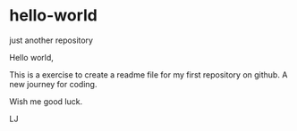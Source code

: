 # hello-world
just another repository

Hello world,

This is a exercise to create a readme file for my first repository on github.
A new journey for coding.

Wish me good luck.

LJ
